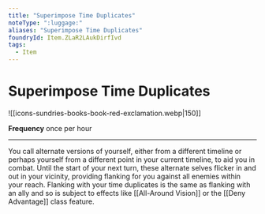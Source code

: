 ```yaml
---
title: "Superimpose Time Duplicates"
noteType: ":luggage:"
aliases: "Superimpose Time Duplicates"
foundryId: Item.ZLaR2LAukDirfIvd
tags:
  - Item
---
```


# Superimpose Time Duplicates
![[icons-sundries-books-book-red-exclamation.webp|150]]

**Frequency** once per hour

* * *

You call alternate versions of yourself, either from a different timeline or perhaps yourself from a different point in your current timeline, to aid you in combat. Until the start of your next turn, these alternate selves flicker in and out in your vicinity, providing flanking for you against all enemies within your reach. Flanking with your time duplicates is the same as flanking with an ally and so is subject to effects like [[All-Around Vision]] or the [[Deny Advantage]] class feature.
